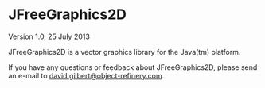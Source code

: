 JFreeGraphics2D
===============

Version 1.0, 25 July 2013

JFreeGraphics2D is a vector graphics library for the Java(tm) platform.  

If you have any questions or feedback about JFreeGraphics2D, please send an e-mail to david.gilbert@object-refinery.com.
